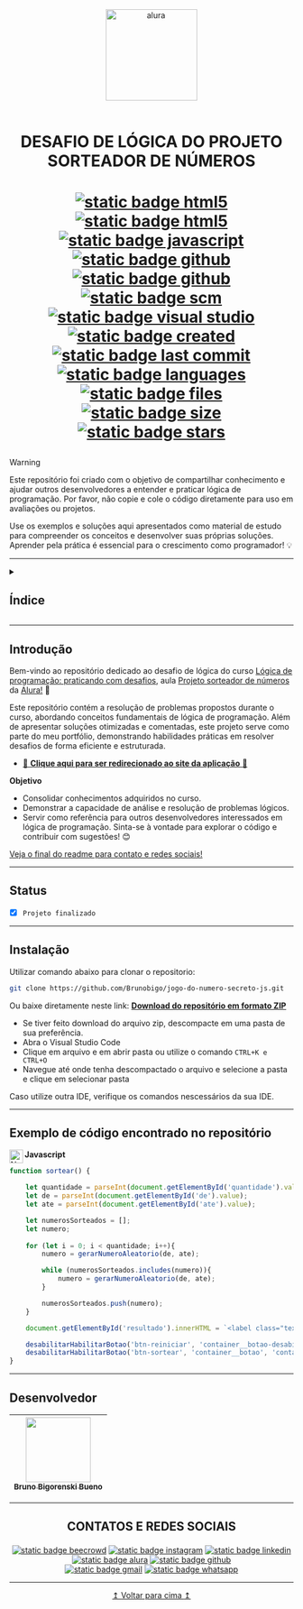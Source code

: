 
<div align="center">

  <img src="https://cursos.alura.com.br/assets/images/logos/logo-alura.svg" alt="alura" title="alura" width="162">

  </br>
  </br>

</div>

<h1 align="center">
  
  DESAFIO DE LÓGICA DO PROJETO SORTEADOR DE NÚMEROS

</h1>

<h1 align="center">

  <a href="https://www.w3schools.com/html/"><img src="https://img.shields.io/badge/HTML5-white?style=flat&logo=html5&logoColor=white&labelColor=%23E34F26&color=%23E34F26" alt="static badge html5"/></a>
  <a href="https://www.w3schools.com/Css/"><img src="https://img.shields.io/badge/CSS3-white?style=flat&logo=css3&logoColor=white&labelColor=%231572B6&color=%231572B6" alt="static badge html5"/></a>
  <a href="https://developer.mozilla.org/pt-BR/docs/Web/JavaScript/Guide/Introduction"><img src="https://img.shields.io/badge/JavaScript-white?style=flat&logo=javascript&logoColor=white&labelColor=%23cba417&color=%23cba417" alt="static badge javascript"/></a>
  <a href="https://nodejs.org/pt"><img src="https://img.shields.io/badge/Node.js-white?style=flat&logo=node.js&logoColor=white&labelColor=%235FA04E&color=%235FA04E" alt="static badge github"/></a>
  <a href="https://github.com"><img src="https://img.shields.io/badge/Github-white?style=flat&logo=github&logoColor=white&labelColor=%23181717&color=%23181717" alt="static badge github"/></a>
  <a href="https://git-scm.com/"><img src="https://img.shields.io/badge/Git-white?style=flat&logo=git&logoColor=white&labelColor=%23F05032&color=%23F05032" alt="static badge scm"/></a>
  <a href="https://code.visualstudio.com/"><img src="https://img.shields.io/badge/VSCode-white?style=flat&logo=vscode&logoColor=white&color=%230078d4" alt="static badge visual studio"/></a>
  </br>
  <a href="https://github.com/Brunobigo/jogo-do-numero-secreto-js"><img src="https://img.shields.io/github/created-at/Brunobigo/jogo-do-numero-secreto-js" alt="static badge created"/></a>
  <a href="https://github.com/Brunobigo/jogo-do-numero-secreto-js"><img src="https://img.shields.io/github/last-commit/Brunobigo/jogo-do-numero-secreto-js" alt="static badge last commit"/></a>
  <a href="https://github.com/Brunobigo/jogo-do-numero-secreto-js"><img src="https://img.shields.io/github/languages/count/Brunobigo/jogo-do-numero-secreto-js" alt="static badge languages"/></a>
  <a href="https://github.com/Brunobigo/jogo-do-numero-secreto-js"><img src="https://img.shields.io/github/directory-file-count/Brunobigo/jogo-do-numero-secreto-js" alt="static badge files"/></a>
  <a href="https://github.com/Brunobigo/jogo-do-numero-secreto-js"><img src="https://img.shields.io/github/repo-size/Brunobigo/jogo-do-numero-secreto-js" alt="static badge size"/></a>
  <a href="https://github.com/Brunobigo/jogo-do-numero-secreto-js"><img src="https://img.shields.io/github/stars/Brunobigo/jogo-do-numero-secreto-js?style=flat" alt="static badge stars"/></a>
  
</h1>

> [!WARNING]
> Este repositório foi criado com o objetivo de compartilhar conhecimento e ajudar outros desenvolvedores a entender e praticar lógica de programação. Por favor, não copie e cole o código diretamente para uso em avaliações ou projetos.
> 
> Use os exemplos e soluções aqui apresentados como material de estudo para compreender os conceitos e desenvolver suas próprias soluções. Aprender pela prática é essencial para o crescimento como programador! 💡

---

<details>

<summary><h2>Índice</h2></summary>

- [Título](#DESAFIO-DE-LÓGICA-DO-PROJETO-SORTEADOR-DE-NÚMEROS)
- [Introdução](#Introdução)
- [Status](#Status)
- [Como se localizar no repositório](#Como-se-localizar-no-repositório)
- [Instalação](#Instalação)
- [Exemplo de código encontrado no repositório](#Exemplo-de-código-encontrado-no-repositório)
- [Desenvolvedor](#Desenvolvedor)
- [Contatos e redes sociais](#CONTATOS-E-REDES-SOCIAIS)

</details>

---

## Introdução

Bem-vindo ao repositório dedicado ao desafio de lógica do curso [Lógica de programação: praticando com desafios](https://cursos.alura.com.br/course/logica-programacao-praticando-desafios), aula [Projeto sorteador de números](https://cursos.alura.com.br/course/logica-programacao-praticando-desafios/task/139821) da [Alura!](https://www.alura.com.br) 🚀

Este repositório contém a resolução de problemas propostos durante o curso, abordando conceitos fundamentais de lógica de programação. Além de apresentar soluções otimizadas e comentadas, este projeto serve como parte do meu portfólio, demonstrando habilidades práticas em resolver desafios de forma eficiente e estruturada.

- [👾 **Clique aqui para ser redirecionado ao site da aplicação** 👾](https://sorteador-numeros-black.vercel.app/)

**Objetivo**
- Consolidar conhecimentos adquiridos no curso.
- Demonstrar a capacidade de análise e resolução de problemas lógicos.
- Servir como referência para outros desenvolvedores interessados em lógica de programação.
Sinta-se à vontade para explorar o código e contribuir com sugestões! 😊 </br>

[Veja o final do readme para contato e redes sociais!](#CONTATOS-E-REDES-SOCIAIS)
  
---

## Status

- [x] `Projeto finalizado`

---

## Instalação

Utilizar comando abaixo para clonar o repositorio:

```bash
git clone https://github.com/Brunobigo/jogo-do-numero-secreto-js.git
```

Ou baixe diretamente neste link: [**Download do repositório em formato ZIP**](https://github.com/Brunobigo/jogo-do-numero-secreto-js/archive/refs/heads/main.zip)

- Se tiver feito download do arquivo zip, descompacte em uma pasta de sua preferência.
- Abra o Visual Studio Code
- Clique em arquivo e em abrir pasta ou utilize o comando `CTRL+K e CTRL+O`
- Navegue até onde tenha descompactado o arquivo e selecione a pasta e clique em selecionar pasta

Caso utilize outra IDE, verifique os comandos nescessários da sua IDE.

---

## Exemplo de código encontrado no repositório 

**Javascript** <img src="https://cdn.simpleicons.org/javascript/000/F7DF1E" alt="Node" align=left width=24>

```js
function sortear() {

    let quantidade = parseInt(document.getElementById('quantidade').value);
    let de = parseInt(document.getElementById('de').value);
    let ate = parseInt(document.getElementById('ate').value);

    let numerosSorteados = [];
    let numero;
    
    for (let i = 0; i < quantidade; i++){
        numero = gerarNumeroAleatorio(de, ate);

        while (numerosSorteados.includes(numero)){
            numero = gerarNumeroAleatorio(de, ate);
        }

        numerosSorteados.push(numero);
    }

    document.getElementById('resultado').innerHTML = `<label class="texto__paragrafo">Números sorteados: ${numerosSorteados}</label>`;

    desabilitarHabilitarBotao('btn-reiniciar', 'container__botao-desabilitado', 'container__botao', false);
    desabilitarHabilitarBotao('btn-sortear', 'container__botao', 'container__botao-desabilitado', true); 
}
```

---

## Desenvolvedor

| [<img loading="lazy" src="https://avatars.githubusercontent.com/u/61289159?v=4" width=115><br><sub>Bruno Bigorenski Bueno</sub>](https://github.com/Brunobigo) |
| :---: |

---

<h2 align="center">
  
  CONTATOS E REDES SOCIAIS
  
</h2>

<!-- Badges com links e informações de contato -->
<div align="center">
  
  <a href="https://judge.beecrowd.com/pt/profile/588185"><img src="https://img.shields.io/badge/Beecrowd-588185-white?style=flat&logoColor=white&logo=beecrowd&labelColor=%235b5b5b&color=%23793197" alt="static badge beecrowd"/></a>
  <a href="https://www.instagram.com/brunointrat"><img src="https://img.shields.io/badge/Instagram-brunointrat-white?style=flat&logoColor=white&logo=instagram&labelColor=%235b5b5b&color=%23E4405F" alt="static badge instagram"/></a>
  <a href="https://www.linkedin.com/in/bruno-bigo-bueno"><img src="https://img.shields.io/badge/LinkedIn-bruno%20bigo%20bueno-white?style=flat&logoColor=white&logo=linkedin&labelColor=%235b5b5b&color=%230A66C2" alt="static badge linkedin"/></a>
  <a href="https://cursos.alura.com.br/user/brunobigo"><img src="https://img.shields.io/badge/Alura-brunobigo-white?style=flat&logoColor=white&logo=alura&labelColor=%235b5b5b&color=%23051d3b" alt="static badge alura"/></a>
  <a href="https://github.com/Brunobigo"><img src="https://img.shields.io/badge/Github-Brunobigo-white?style=flat&logoColor=white&logo=github&labelColor=%235b5b5b&color=%23181717" alt="static badge github"/></a>  
  <a href="mailto:contato@intratechinfo@gmail.com"><img src="https://img.shields.io/badge/Gmail-intratechinfo%40gmail.com-white?logo=gmail&logoColor=white&labelColor=%235b5b5b&color=%23EA4335" alt="static badge gmail"/></a>
  <a href="https://wa.me/5551981730137"><img src="https://img.shields.io/badge/Whatsapp-5551981730137-white?style=flat&logoColor=white&logo=whatsapp&labelColor=%235b5b5b&color=%2325D366" alt="static badge whatsapp"/></a>
  
</div>

---

<div align="center">
  <a href="#DESAFIO-DE-LÓGICA-DO-PROJETO-SORTEADOR-DE-NÚMEROS">
    &#x21A5; <span >Voltar para cima </span> &#x21A5;
  </a>
</div>

